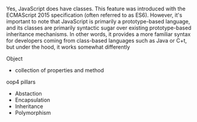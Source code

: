 Yes, JavaScript does have classes. This feature was introduced with the ECMAScript 2015
specification (often referred to as ES6). However, it's important to note that JavaScript is
primarily a prototype-based language, and its classes are primarily syntactic sugar over
existing prototype-based inheritance mechanisms. In other words, it provides a more familiar
syntax for developers coming from class-based languages such as Java or C+t, but under the
hood, it works somewhat differently

Object
- collection of properties and method

oop4 pillars
- Abstaction
- Encapsulation
- Inheritance
- Polymorphism